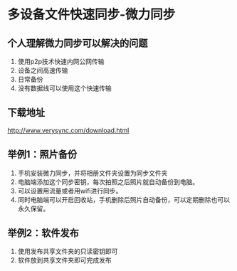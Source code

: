 # 多设备文件快速同步-微力同步

## 个人理解微力同步可以解决的问题
1. 使用p2p技术快速内网公网传输
2. 设备之间高速传输
3. 日常备份
4. 没有数据线可以使用这个快速传输
## 下载地址
http://www.verysync.com/download.html

## 举例1：照片备份
1. 手机安装微力同步，并将相册文件夹设置为同步文件夹
2. 电脑端添加这个同步密钥，每次拍照之后照片就自动备份到电脑。
3. 可以设置用流量或者用wifi进行同步。
4. 同时电脑端可以开启回收站，手机删除后照片自动备份，可以定期删除也可以永久保留。

## 举例2：软件发布
1. 使用发布共享文件夹的只读密钥即可
2. 软件放到共享文件夹即可完成发布
